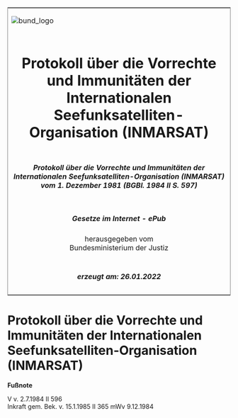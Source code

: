 <span id="DECKBLATT.html"></span>

<table border="0" frame="border" width="100%">

<tr valign="top">

<td align="left">

![bund\_logo](BfJ_2021_Web_de_de.gif)

</td>

<td align="right">

 

</td>

</tr>

<tr align="center" valign="middle">

<td colspan="2">

# Protokoll über die Vorrechte und Immunitäten der Internationalen Seefunksatelliten-Organisation (INMARSAT)

</td>

</tr>

<tr align="center" valign="middle">

<td colspan="2">

##### Protokoll über die Vorrechte und Immunitäten der Internationalen Seefunksatelliten-Organisation (INMARSAT) vom 1. Dezember 1981 (BGBl. 1984 II S. 597)

</td>

</tr>

<tr align="center" valign="middle">

<td colspan="2">

  
  

##### Gesetze im Internet - ePub  
  
herausgegeben vom  
Bundesministerium der Justiz

</td>

</tr>

<tr align="center" valign="bottom">

<td colspan="2">

  
  

##### erzeugt am: 26.01.2022

</td>

</tr>

</table>

<span id="BJNR205970984.html"></span>

# Protokoll über die Vorrechte und Immunitäten der Internationalen Seefunksatelliten-Organisation (INMARSAT)

<div>

  
**Fußnote**

<div class="jnhtml">

<div>

<div class="jurAbsatz">

V v. 2.7.1984 II 596  
Inkraft gem. Bek. v. 15.1.1985 II 365 mWv 9.12.1984

</div>

</div>

</div>

</div>
